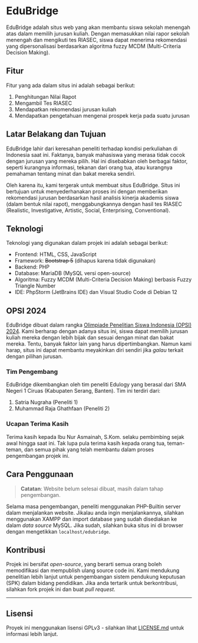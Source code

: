 # EduBridge

EduBridge adalah situs web yang akan membantu siswa sekolah menengah atas dalam memilih jurusan kuliah. Dengan memasukkan nilai rapor sekolah menengah dan mengikuti tes RIASEC, siswa dapat menerima rekomendasi yang dipersonalisasi berdasarkan algoritma fuzzy MCDM (Multi-Criteria Decision Making).

## Fitur
Fitur yang ada dalam situs ini adalah sebagai berikut:
1. Penghitungan Nilai Rapot
2. Mengambil Tes RIASEC
3. Mendapatkan rekomendasi jurusan kuliah
4. Mendapatkan pengetahuan mengenai prospek kerja pada suatu jurusan

## Latar Belakang dan Tujuan

EduBridge lahir dari keresahan peneliti terhadap kondisi perkuliahan di Indonesia saat ini. Faktanya, banyak mahasiswa yang merasa tidak cocok dengan jurusan yang mereka pilih. Hal ini disebabkan oleh berbagai faktor, seperti kurangnya informasi, tekanan dari orang tua, atau kurangnya pemahaman tentang minat dan bakat mereka sendiri.

Oleh karena itu, kami tergerak untuk membuat situs EduBridge. Situs ini bertujuan untuk menyederhanakan proses ini dengan memberikan rekomendasi jurusan berdasarkan hasil analisis kinerja akademis siswa (dalam bentuk nilai rapot), menggabungkannya dengan hasil tes RIASEC (Realistic, Investigative, Artistic, Social, Enterprising, Conventional).

## Teknologi

Teknologi yang digunakan dalam projek ini adalah sebagai berikut:

- Frontend: HTML, CSS, JavaScript
- Framework: ~~Bootstrap 5~~ (dihapus karena tidak digunakan)
- Backend: PHP
- Database: MariaDB (MySQL versi open-source)
- Algoritma: Fuzzy MCDM (Multi-Criteria Decision Making) berbasis Fuzzy Triangle Number
- IDE: PhpStorm (JetBrains IDE) dan Visual Studio Code di Debian 12

## OPSI 2024

EduBridge dibuat dalam rangka [Olimpiade Penelitian Siswa Indonesia (OPSI) 2024](https://sma.pusatprestasinasional.kemdikbud.go.id/opsi/).
Kami berharap dengan adanya situs ini, siswa dapat memilih jurusan kuliah mereka dengan lebih bijak dan sesuai dengan minat dan bakat mereka. Tentu, banyak faktor lain yang harus dipertimbangkan. Namun kami harap, situs ini dapat membantu meyakinkan diri sendiri jika _galau_ terkait dengan pilihan jurusan.

### Tim Pengembang

EduBridge dikembangkan oleh tim peneliti Edulogy yang berasal dari SMA Negeri 1 Ciruas (Kabupaten Serang, Banten). Tim ini terdiri dari:

1. Satria Nugraha (Peneliti 1)
2. Muhammad Raja Ghathfaan (Peneliti 2)

### Ucapan Terima Kasih

Terima kasih kepada Ibu Nur Asmainah, S.Kom. selaku pembimbing sejak awal hingga saat ini. Tak lupa pula terima kasih kepada orang tua, teman-teman, dan semua pihak yang telah membantu dalam proses pengembangan projek ini.

## Cara Penggunaan

> **Catatan**: Website belum selesai dibuat, masih dalam tahap pengembangan.

Selama masa pengembangan, peneliti menggunakan PHP-Builtin server dalam menjalankan website. Jikalau anda ingin menjalankannya, silahkan menggunakan XAMPP dan import database yang sudah disediakan ke dalam *data source* MySQL. Jika sudah, silahkan buka situs ini di browser dengan mengetikkan `localhost/edubridge`.

## Kontribusi

Projek ini bersifat *open-source*, yang berarti semua orang boleh memodifikasi dan mempublish ulang source code ini. Kami mendukung penelitian lebih lanjut untuk pengembangan sistem pendukung keputusan (SPK) dalam bidang pendidikan. Jika anda tertarik untuk berkontribusi, silahkan fork projek ini dan buat _pull request_.

---

## Lisensi

Proyek ini menggunakan lisensi GPLv3 - silahkan lihat [LICENSE.md](LICENSE) untuk informasi lebih lanjut.